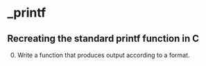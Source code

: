 # _printf
## Recreating the standard printf function in C
0. Write a function that produces output according to a format.
